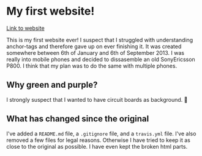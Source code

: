 # My first website!

[Link to website](https://juliuscc.github.io/my-first-website/)

This is my first website ever! I suspect that I struggled with understanding anchor-tags and therefore gave up on ever finishing it. It was created somewhere between 6th of January and 6th of September 2013. I was really into mobile phones and decided to dissasemble an old SonyEricsson P800. I think that my plan was to do the same with multiple phones.

## Why green and purple?

I strongly suspect that I wanted to have circuit boards as background. 🤦

## What has changed since the original

I've added a `README.md` file, a `.gitignore` file, and a `travis.yml` file. I've also removed a few files for legal reasons. Otherwise I have tried to keep it as close to the original as possible. I have even kept the broken html parts.
